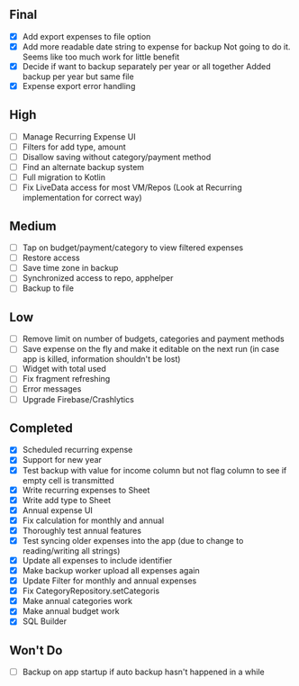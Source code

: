 ## Final
- [x] Add export expenses to file option
- [x] Add more readable date string to expense for backup
    Not going to do it. Seems like too much work for little benefit
- [x] Decide if want to backup separately per year or all together
    Added backup per year but same file
- [x] Expense export error handling

## High
- [ ] Manage Recurring Expense UI
- [ ] Filters for add type, amount
- [ ] Disallow saving without category/payment method
- [ ] Find an alternate backup system
- [ ] Full migration to Kotlin
- [ ] Fix LiveData access for most VM/Repos (Look at Recurring implementation for correct way)

## Medium
- [ ] Tap on budget/payment/category to view filtered expenses
- [ ] Restore access
- [ ] Save time zone in backup
- [ ] Synchronized access to repo, apphelper
- [ ] Backup to file

## Low
- [ ] Remove limit on number of budgets, categories and payment methods
- [ ] Save expense on the fly and make it editable on the next run (in case app is killed, information shouldn't be lost)
- [ ] Widget with total used
- [ ] Fix fragment refreshing
- [ ] Error messages
- [ ] Upgrade Firebase/Crashlytics

## Completed
- [x] Scheduled recurring expense
- [x] Support for new year
- [x] Test backup with value for income column but not flag column to see if empty cell is transmitted
- [x] Write recurring expenses to Sheet
- [x] Write add type to Sheet
- [x] Annual expense UI
- [x] Fix calculation for monthly and annual
- [x] Thoroughly test annual features
- [x] Test syncing older expenses into the app (due to change to reading/writing all strings)
- [x] Update all expenses to include identifier
- [x] Make backup worker upload all expenses again
- [x] Update Filter for monthly and annual expenses
- [x] Fix CategoryRepository.setCategoris
- [x] Make annual categories work
- [x] Make annual budget work
- [x] SQL Builder

## Won't Do
- [ ] Backup on app startup if auto backup hasn't happened in a while
